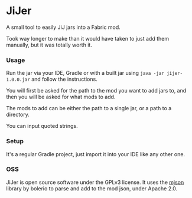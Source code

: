 # JiJer

A small tool to easily JiJ jars into a Fabric mod.

Took way longer to make than it would have taken to just add them manually, but it was totally worth it.

### Usage

Run the jar via your IDE, Gradle or with a built jar using `java -jar jijer-1.0.0.jar` and follow the instructions.

You will first be asked for the path to the mod you want to add jars to, and then you will be asked for what mods to add.

The mods to add can be either the path to a single jar, or a path to a directory.

You can input quoted strings.

### Setup

It's a regular Gradle project, just import it into your IDE like any other one.

### OSS

JiJer is open source software under the GPLv3 license.
It uses the [mjson](https://github.com/bolerio/mjson) library by bolerio to parse and add to the mod json, under Apache 2.0.